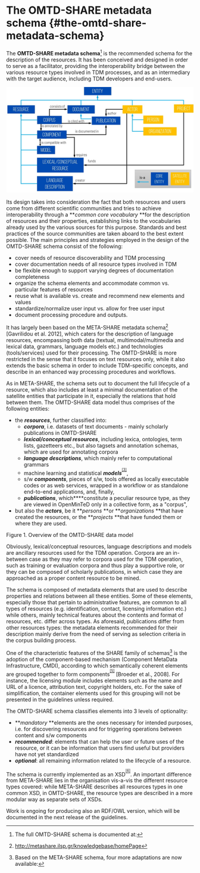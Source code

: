 # The OMTD-SHARE metadata schema {#the-omtd-share-metadata-schema}

The **OMTD-SHARE metadata schema**[^1] is the recommended schema for the description of the resources. It has been conceived and designed in order to serve as a facilitator, providing the interoperability bridge between the various resource types involved in TDM processes, and as an intermediary with the target audience, including TDM developers and end-users. 

![](/assets/OMTD_SchemaOverviewNewcolors.jpg)


Its design takes into consideration the fact that both resources and users come from different scientific communities and tries to achieve interoperability through a **_common core vocabulary_ **for the description of resources and their properties, establishing links to the vocabularies already used by the various sources for this purpose. Standards and best practices of the source communities are taken aboard to the best extent possible. The main principles and strategies employed in the design of the OMTD-SHARE schema consist of the following:

*   cover needs of resource discoverability and TDM processing
*   cover documentation needs of all resource types involved in TDM
*   be flexible enough to support varying degrees of documentation completeness
*   organize the schema elements and accommodate common vs. particular features of resources
*   reuse what is available vs. create and recommend new elements and values
*   standardize/normalize user input vs. allow for free user input
*   document processing procedure and outputs.

It has largely been based on the META-SHARE metadata schema[^2] [Gavrilidou et al. 2012], which caters for the description of language resources, encompassing both data (textual, multimodal/multimedia and lexical data, grammars, language models etc.) and technologies (tools/services) used for their processing. The OMTD-SHARE is more restricted in the sense that it focuses on text resources only, while it also extends the basic schema in order to include TDM-specific concepts, and describe in an enhanced way processing procedures and workflows.

As in META-SHARE, the schema sets out to document the full lifecycle of a resource, which also includes at least a minimal documentation of the satellite entities that participate in it, especially the relations that hold between them. The OMTD-SHARE data model thus comprises of the following entities:

*   the **_resources_**, further classified into:
    *   **_corpora_**, i.e. datasets of text documents - mainly scholarly publications in OMTD-SHARE
    *   **_lexical/conceptual resources_**, including lexica, ontologies, term lists, gazetteers etc., but also tagsets and annotation schemas, which are used for annotating corpora
    *   **_language descriptions_**, which mainly refer to computational grammars
    *   machine learning and statistical **_models_**<sup><sup id="916464963798167-footnote-ref-3"><a href="#916464963798167-footnote-3">[3]</a></sup></sup>,
    *   s/w **_components_**, pieces of s/w, tools offered as locally executable codes or as web services, wrapped in a workflow or as standalone end-to-end applications, and, finally,
    *   **_publications_**, which****constitute a peculiar resource type, as they are viewed in OpenMinTeD only in a collective form, as a &quot;corpus&quot;,
*   but also the **_actors_**, be it **_persons_ **or **_organizations_ **that have created the resources, or the **_projects_ **that have funded them or where they are used.

Figure 1\. Overview of the OMTD-SHARE data model

Obviously, lexical/conceptual resources, language descriptions and models are ancillary resources used for the TDM operation. Corpora are an in-between case as they may refer to corpora used for the TDM operation, such as training or evaluation corpora and thus play a supportive role, or they can be composed of scholarly publications, in which case they are approached as a proper content resource to be mined.

The schema is composed of metadata elements that are used to describe properties and relations between all these entities. Some of these elements, especially those that pertain to administrative features, are common to all types of resources (e.g. identification, contact, licensing information etc.) while others, mainly technical features about the contents and format of resources, etc. differ across types. As aforesaid, publications differ from other resources types: the metadata elements recommended for their description mainly derive from the need of serving as selection criteria in the corpus building process.

One of the characteristic features of the SHARE family of schemas[^4] is the adoption of the component-based mechanism (Component MetaData Infrastructure, CMDI), according to which semantically coherent elements are grouped together to form components<sup><sup id="916464963798167-footnote-ref-5"><a href="#916464963798167-footnote-5">[5]</a></sup></sup> [Broeder et al., 2008]. For instance, the licensing module includes elements such as the name and URL of a licence, attribution text, copyright holders, etc. For the sake of simplification, the container elements used for this grouping will not be presented in the guidelines unless required.

The OMTD-SHARE schema classifies elements into 3 levels of optionality:

*   **_mandatory_ **elements are the ones necessary for intended purposes, i.e. for discovering resources and for triggering operations between content and s/w components
*   **_recommended_**: elements that can help the user or future uses of the resource, or it can be information that users find useful but providers have not yet standardized
*   **_optional_**: all remaining information related to the lifecycle of a resource.

The schema is currently implemented as an XSD<sup><sup id="916464963798167-footnote-ref-6"><a href="#916464963798167-footnote-6">[6]</a></sup></sup>. An important difference from META-SHARE lies in the organisation vis-a-vis the different resource types covered: while META-SHARE describes all resources types in one common XSD, in OMTD-SHARE, the resource types are described in a more modular way as separate sets of XSDs.

Work is ongoing for producing also an RDF/OWL version, which will be documented in the next release of the guidelines.

[^1]: The full OMTD-SHARE schema is documented at:

[^2]: http://metashare.ilsp.gr/knowledgebase/homePage

[^3]: Models could be considered as a subtype of language descriptions, but we decided to keep it distinct because it had a lot of properties that differentiated it from grammars; at this point it was also considered better to keep them apart as it would enhance their discoverability.

[^4]: Based on the META-SHARE schema, four more adaptations are now available:

[^5]: To avoid confusion with the term &quot;component&quot; also used for s/w components, we will from now on refer to this concept as &quot;modules&quot;.

[^6]: The current version of XSD&#039;s is available at: